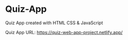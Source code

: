 # Quiz-App
Quiz App created with HTML CSS &amp; JavaScript 

Quiz App URL:
https://quiz-web-app-project.netlify.app/
